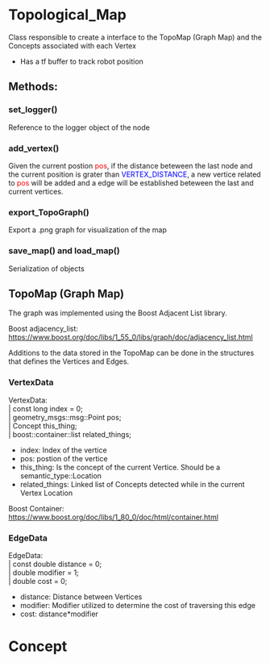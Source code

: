 # Topological_Map

Class responsible to create a interface to the TopoMap (Graph Map) and the Concepts associated with each Vertex

- Has a tf buffer to track robot position

## Methods:

### set_logger()
Reference to the logger object of the node

### add_vertex()
Given the current postion <span style="color:red">pos</span>, if the distance beteween the last node and the current position is grater than <span style="color:blue">VERTEX_DISTANCE</span>, a new vertice related to <span style="color:red">pos</span> will be added and a edge will be established beteween the last and current vertices.

### export_TopoGraph()
Export a .png graph for visualization of the map

### save_map() and load_map()
Serialization of objects

## TopoMap (Graph Map)

The graph was implemented using the Boost Adjacent List library.

Boost adjacency_list: https://www.boost.org/doc/libs/1_55_0/libs/graph/doc/adjacency_list.html

Additions to the data stored in the TopoMap can be done in the structures that defines the Vertices and Edges.

### VertexData

VertexData:\
|  const long index = 0;\
|  geometry_msgs::msg::Point pos;\
|  Concept this_thing;\
|  boost::container::list<Concept> related_things;


- index: Index of the vertice
- pos: postion of the vertice
- this_thing: Is the concept of the current Vertice. Should be a semantic_type::Location
- related_things: Linked list of Concepts detected while in the current Vertex Location

Boost Container: https://www.boost.org/doc/libs/1_80_0/doc/html/container.html

### EdgeData

EdgeData:\
|  const double distance = 0;\
|  double modifier = 1;\
|  double cost = 0;

- distance: Distance between Vertices
- modifier: Modifier utilized to determine the cost of traversing this edge
- cost: distance*modifier

# Concept
